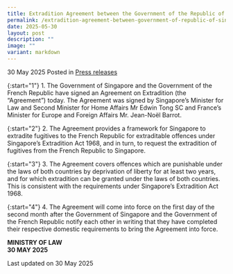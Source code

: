 ```yaml
---
title: Extradition Agreement between the Government of the Republic of Singapore and the Government of the French Republic
permalink: /extradition-agreement-between-government-of-republic-of-singapore-and-government-of-french-republic/
date: 2025-05-30
layout: post
description: ""
image: ""
variant: markdown
---
```

30 May 2025 Posted in [Press releases](/news/press-releases)

{:start="1"}
1.&nbsp;The Government of Singapore and the Government of the French Republic have signed an Agreement on Extradition (the “Agreement”) today. The Agreement was signed by Singapore’s Minister for Law and Second Minister for Home Affairs Mr Edwin Tong SC and France’s Minister for Europe and Foreign Affairs Mr. Jean-Noël Barrot.

{:start="2"}
2.&nbsp;The Agreement provides a framework for Singapore to extradite fugitives to the French Republic for extraditable offences under Singapore’s Extradition Act 1968, and in turn, to request the extradition of fugitives from the French Republic to Singapore.

{:start="3"}
3.&nbsp;The Agreement covers offences which are punishable under the laws of both countries by deprivation of liberty for at least two years, and for which extradition can be granted under the laws of both countries. This is consistent with the requirements under Singapore’s Extradition Act 1968.

{:start="4"}
4.&nbsp;The Agreement will come into force on the first day of the second month after the Government of Singapore and the Government of the French Republic notify each other in writing that they have completed their respective domestic requirements to bring the Agreement into force.&nbsp;

<b>MINISTRY OF LAW</b><br>
<b>30 MAY 2025</b>

<p class="right-side-updated">Last updated on 30 May 2025</p>
